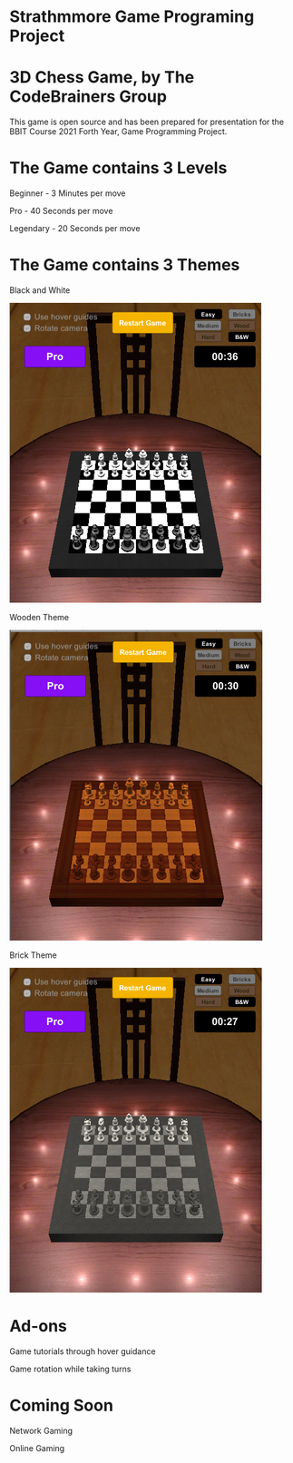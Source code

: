 # Strathmmore Game Programing Project
# 3D Chess Game, by The CodeBrainers Group

This game is open source and has been prepared for presentation for the BBIT Course 2021 Forth Year, Game Programming Project.

# The Game contains 3 Levels
Beginner - 3 Minutes per move

Pro - 40 Seconds per move

Legendary - 20 Seconds per move

# The Game contains 3 Themes
Black and White

![Game Image](https://raw.githubusercontent.com/stanymaina/su-gaming-project/master/bw-chess.png)

Wooden Theme

![Game Image](https://raw.githubusercontent.com/stanymaina/su-gaming-project/master/wood-chess.png)

Brick Theme

![Game Image](https://raw.githubusercontent.com/stanymaina/su-gaming-project/master/brick-chess.png)

# Ad-ons
Game tutorials through hover guidance

Game rotation while taking turns

# Coming Soon
Network Gaming

Online Gaming

